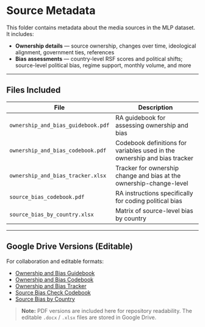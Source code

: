 # Source Metadata

This folder contains metadata about the media sources in the MLP dataset. It includes:

- **Ownership details** — source ownership, changes over time, ideological alignment, government ties, references
- **Bias assessments** — country-level RSF scores and political shifts; source-level political bias, regime support, monthly volume, and more

---

## Files Included

| File | Description |
|------|-------------|
| `ownership_and_bias_guidebook.pdf` | RA guidebook for assessing ownership and bias |
| `ownership_and_bias_codebook.pdf` | Codebook definitions for variables used in the ownership and bias tracker |
| `ownership_and_bias_tracker.xlsx` | Tracker for ownership change and bias at the ownership-change-level |
| `source_bias_codebook.pdf` | RA instructions specifically for coding political bias |
| `source_bias_by_country.xlsx` | Matrix of source-level bias by country |

---

## Google Drive Versions (Editable)

For collaboration and editable formats:

- [Ownership and Bias Guidebook](https://docs.google.com/document/d/1RVPoh72t5WiFYSGM9sH0OFYCZkUyPdTaiRK4Hq_NwFs/edit?usp=sharing)
- [Ownership and Bias Codebook](https://docs.google.com/document/d/1ZnsE_InLFH8FPWOhJWnSeLlcHN3AZldCz5QqqXuwTAg/edit?usp=sharing)
- [Ownership and Bias Tracker](https://docs.google.com/spreadsheets/d/16vsxdpNn76zaxbpEy_JHo1Ep2UWzyTHXNobV8G4O2d0/edit?usp=sharing)
- [Source Bias Check Codebook](https://docs.google.com/document/d/1osCz1pbkyMcT8EyfrpftRW_WUw88b3yV/edit?usp=sharing&ouid=106101536267025943026&rtpof=true&sd=true)
- [Source Bias by Country](https://docs.google.com/spreadsheets/d/15Y24C9kEakEJ3x3viouPeJHbK2RMQzxby9Rk5gTPCqk/edit?usp=sharing)

> **Note:** PDF versions are included here for repository readability. The editable `.docx` / `.xlsx` files are stored in Google Drive.
